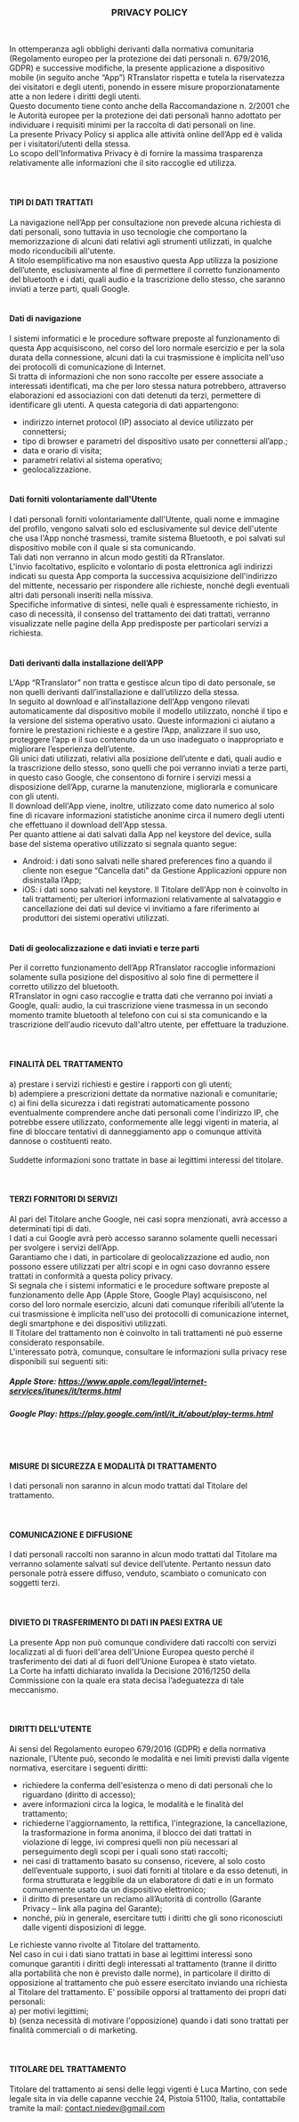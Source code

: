 <h3 align="center">PRIVACY POLICY</h3> <br />

In ottemperanza agli obblighi derivanti dalla normativa comunitaria (Regolamento europeo per la protezione dei dati personali n. 679/2016, GDPR) e successive modifiche, la presente applicazione a dispositivo mobile (in seguito anche “App”) RTranslator rispetta e tutela la riservatezza dei visitatori e degli utenti, ponendo in essere misure proporzionatamente atte a non ledere i diritti degli utenti.<br /> 
Questo documento tiene conto anche della Raccomandazione n. 2/2001 che le Autorità europee per la protezione dei dati personali hanno adottato per individuare i requisiti minimi per la raccolta di dati personali on line. <br />
La presente Privacy Policy si applica alle attività online dell’App ed è valida per i visitatori/utenti della stessa.<br />
Lo scopo dell'Informativa Privacy è di fornire la massima trasparenza relativamente alle informazioni che il sito raccoglie ed utilizza.
<br /><br /><br />

#### TIPI DI DATI TRATTATI
La navigazione nell’App per consultazione non prevede alcuna richiesta di dati personali, sono tuttavia in uso tecnologie che comportano la memorizzazione di alcuni dati relativi agli strumenti utilizzati, in qualche modo riconducibili all'utente.<br />
A titolo esemplificativo ma non esaustivo questa App utilizza la posizione dell’utente, esclusivamente al fine di permettere il corretto funzionamento del bluetooth e i dati, quali audio e la trascrizione dello stesso, che saranno inviati a terze parti, quali Google.
<br /><br />

#### Dati di navigazione
I sistemi informatici e le procedure software preposte al funzionamento di questa App acquisiscono, nel corso del loro normale esercizio e per la sola durata della connessione, alcuni dati la cui trasmissione è implicita nell'uso dei protocolli di comunicazione di Internet.<br />
Si tratta di informazioni che non sono raccolte per essere associate a interessati identificati, ma che per loro stessa natura potrebbero, attraverso elaborazioni ed associazioni con dati detenuti da terzi, permettere di identificare gli utenti. A questa categoria di dati appartengono:
- indirizzo internet protocol (IP) associato al device utilizzato per connettersi;
- tipo di browser e parametri del dispositivo usato per connettersi all’app.;
- data e orario di visita;
- parametri relativi al sistema operativo;
- geolocalizzazione.
<br /><br />

#### Dati forniti volontariamente dall'Utente
I dati personali forniti volontariamente dall'Utente, quali nome e immagine del profilo, vengono salvati solo ed esclusivamente sul device dell'utente che usa l'App nonché trasmessi, tramite sistema Bluetooth, e poi salvati sul dispositivo mobile con il quale si sta comunicando. <br />
Tali dati non verranno in alcun modo gestiti da RTranslator.<br />
L'invio facoltativo, esplicito e volontario di posta elettronica agli indirizzi indicati su questa App comporta la successiva acquisizione dell'indirizzo del mittente, necessario per rispondere alle richieste, nonché degli eventuali altri dati personali inseriti nella missiva.<br />
Specifiche informative di sintesi, nelle quali è espressamente richiesto, in caso di necessità, il consenso del trattamento dei dati trattati, verranno visualizzate nelle pagine della App predisposte per particolari servizi a richiesta.
<br /><br />

#### Dati derivanti dalla installazione dell’APP
L'App “RTranslator” non tratta e gestisce alcun tipo di dato personale, se non quelli derivanti dall’installazione e dall’utilizzo della stessa.<br />
In seguito al download e all’installazione dell'App vengono rilevati automaticamente dal dispositivo mobile il modello utilizzato, nonché il tipo e la versione del sistema operativo usato. Queste informazioni ci aiutano a fornire le prestazioni richieste e a gestire l’App, analizzare il suo uso, proteggere l’app e il suo contenuto da un uso inadeguato o inappropriato e migliorare l’esperienza dell’utente.<br />
Gli unici dati utilizzati, relativi alla posizione dell’utente e dati, quali audio e la trascrizione dello stesso, sono quelli che poi verranno inviati a terze parti, in questo caso Google, che consentono di fornire i servizi messi a disposizione dell’App, curarne la manutenzione, migliorarla e comunicare con gli utenti.<br />
Il download dell'App viene, inoltre, utilizzato come dato numerico al solo fine di ricavare informazioni statistiche anonime circa il numero degli utenti che effettuano il download dell'App stessa.<br />
Per quanto attiene ai dati salvati dalla App nel keystore del device, sulla base del sistema operativo utilizzato si segnala quanto segue:
- Android: i dati sono salvati nelle shared preferences fino a quando il cliente non esegue “Cancella dati” da Gestione Applicazioni oppure non disinstalla l’App;
- iOS: i dati sono salvati nel keystore. 
Il Titolare dell'App non è coinvolto in tali trattamenti; per ulteriori informazioni relativamente al salvataggio e cancellazione dei dati sul device vi invitiamo a fare riferimento ai produttori dei sistemi operativi utilizzati.
<br /><br />

#### Dati di geolocalizzazione e dati inviati e terze parti 
Per il corretto funzionamento dell’App RTranslator raccoglie informazioni solamente sulla posizione del dispositivo al solo fine di permettere il corretto utilizzo del bluetooth.<br />
RTranslator in ogni caso raccoglie e tratta dati che verranno poi inviati a Google, quali: audio, la cui trascrizione viene trasmessa in un secondo momento tramite bluetooth al telefono con cui si sta comunicando e la trascrizione dell'audio ricevuto dall'altro utente, per effettuare la traduzione.
<br /><br /><br />

#### FINALITÀ DEL TRATTAMENTO
a) prestare i servizi richiesti e gestire i rapporti con gli utenti; <br />
b) adempiere a prescrizioni dettate da normative nazionali e comunitarie; <br />
c) ai fini della sicurezza i dati registrati automaticamente possono eventualmente comprendere anche dati personali come l'indirizzo IP, che potrebbe essere utilizzato, conformemente alle leggi vigenti in materia, al fine di bloccare tentativi di danneggiamento app o comunque attività dannose o costituenti reato.
<br /><br />
Suddette informazioni sono trattate in base ai legittimi interessi del titolare.
<br /><br /><br />

#### TERZI FORNITORI DI SERVIZI 
Al pari del Titolare anche Google, nei casi sopra menzionati, avrà accesso a determinati tipi di dati.<br />
I dati a cui Google avrà però accesso saranno solamente quelli necessari per svolgere i servizi dell’App.<br />
Garantiamo che i dati, in particolare di geolocalizzazione ed audio, non possono essere utilizzati per altri scopi e in ogni caso dovranno essere trattati in conformità a questa policy privacy.<br />
Si segnala che i sistemi informatici e le procedure software preposte al funzionamento delle App (Apple Store, Google Play) acquisiscono, nel corso del loro normale esercizio, alcuni dati comunque riferibili all’utente la cui trasmissione è implicita nell'uso dei protocolli di comunicazione internet, degli smartphone e dei dispositivi utilizzati.<br />
Il Titolare del trattamento non è coinvolto in tali trattamenti né può esserne considerato responsabile.<br />
L'interessato potrà, comunque, consultare le informazioni sulla privacy rese disponibili sui seguenti siti: <br />
##### Apple Store: https://www.apple.com/legal/internet-services/itunes/it/terms.html
##### Google Play: https://play.google.com/intl/it_it/about/play-terms.html
<br /><br />

#### MISURE DI SICUREZZA E MODALITÀ DI TRATTAMENTO
I dati personali non saranno in alcun modo trattati dal Titolare del trattamento.
<br /><br /><br />

#### COMUNICAZIONE E DIFFUSIONE
I dati personali raccolti non saranno in alcun modo trattati dal Titolare ma verranno solamente salvati sul device dell’utente. Pertanto nessun dato personale potrà essere diffuso, venduto, scambiato o comunicato con soggetti terzi.
<br /><br /><br />

#### DIVIETO DI TRASFERIMENTO DI DATI IN PAESI EXTRA UE
La presente App non può comunque condividere dati raccolti con servizi localizzati al di fuori dell'area dell'Unione Europea questo perché il trasferimento dei dati al di fuori dell’Unione Europea è stato vietato. <br />
La Corte ha infatti dichiarato invalida la Decisione 2016/1250 della Commissione con la quale era stata decisa l’adeguatezza di tale meccanismo. 
<br /><br /><br />

#### DIRITTI DELL'UTENTE
Ai sensi del Regolamento europeo 679/2016 (GDPR) e della normativa nazionale, l'Utente può, secondo le modalità e nei limiti previsti dalla vigente normativa, esercitare i seguenti diritti: 
- richiedere la conferma dell'esistenza o meno di dati personali che lo riguardano (diritto di accesso);
- avere informazioni circa la logica, le modalità e le finalità del trattamento;
- richiederne l'aggiornamento, la rettifica, l'integrazione, la cancellazione, la trasformazione in forma anonima, il blocco dei dati trattati in violazione di legge, ivi compresi quelli non più necessari al perseguimento degli scopi per i quali sono stati raccolti;
- nei casi di trattamento basato su consenso, ricevere, al solo costo dell’eventuale supporto, i suoi dati forniti al titolare e da esso detenuti, in forma strutturata e leggibile da un elaboratore di dati e in un formato comunemente usato da un dispositivo elettronico;
- il diritto di presentare un reclamo all’Autorità di controllo (Garante Privacy – link alla pagina del Garante); 
- nonché, più in generale, esercitare tutti i diritti che gli sono riconosciuti dalle vigenti disposizioni di legge.

Le richieste vanno rivolte al Titolare del trattamento. <br />
Nel caso in cui i dati siano trattati in base ai legittimi interessi sono comunque garantiti i diritti degli interessati al trattamento (tranne il diritto alla portabilità che non è previsto dalle norme), in particolare il diritto di opposizione al trattamento che può essere esercitato inviando una richiesta al Titolare del trattamento. E' possibile opporsi al trattamento dei propri dati personali:<br />
a) per motivi legittimi;<br />
b) (senza necessità di motivare l'opposizione) quando i dati sono trattati per finalità commerciali o di marketing.
<br /><br /><br />

#### TITOLARE DEL TRATTAMENTO
Titolare del trattamento ai sensi delle leggi vigenti è Luca Martino, con sede legale sita in via delle capanne vecchie 24, Pistoia 51100, Italia, contattabile tramite la mail: contact.niedev@gmail.com
